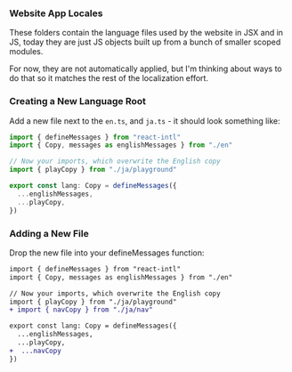 ### Website App Locales

These folders contain the language files used by the website in JSX and in JS, today they are just JS objects
built up from a bunch of smaller scoped modules.

For now, they are not automatically applied, but I'm thinking about ways to do that so it matches the rest of the localization effort.

### Creating a New Language Root

Add a new file next to the `en.ts`, and `ja.ts` - it should look something like:

```ts
import { defineMessages } from "react-intl"
import { Copy, messages as englishMessages } from "./en"

// Now your imports, which overwrite the English copy
import { playCopy } from "./ja/playground"

export const lang: Copy = defineMessages({
  ...englishMessages,
  ...playCopy,
})
```

### Adding a New File

Drop the new file into your defineMessages function:

```diff
import { defineMessages } from "react-intl"
import { Copy, messages as englishMessages } from "./en"

// Now your imports, which overwrite the English copy
import { playCopy } from "./ja/playground"
+ import { navCopy } from "./ja/nav"

export const lang: Copy = defineMessages({
  ...englishMessages,
  ...playCopy,
+  ...navCopy
})
```
